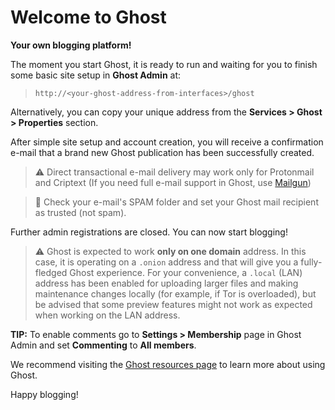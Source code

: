 # Welcome to Ghost
**Your own blogging platform!**

The moment you start Ghost, it is ready to run and waiting for you to finish some basic site setup in **Ghost Admin** at:
> `http://<your-ghost-address-from-interfaces>/ghost`

Alternatively, you can copy your unique address from the **Services > Ghost > Properties** section.

After simple site setup and account creation, you will receive a confirmation e-mail that a brand new Ghost publication has been successfully created.

>⚠️ Direct transactional e-mail delivery may work only for Protonmail and Criptext (If you need full e-mail support in Ghost, use [Mailgun](https://ghost.org/docs/faq/mailgun-newsletters/))

>📝 Check your e-mail's SPAM folder and set your Ghost mail recipient as trusted (not spam).

Further admin registrations are closed. You can now start blogging!

>⚠️ Ghost is expected to work **only on one domain** address. In this case, it is operating on a `.onion` address and that will give you a fully-fledged Ghost experience. For your convenience, a `.local` (LAN) address has been enabled for uploading larger files and making maintenance changes locally (for example, if Tor is overloaded), but be advised that some preview features might not work as expected when working on the LAN address.

**TIP:** To enable comments go to **Settings > Membership** page in Ghost Admin and set **Commenting** to **All members**. 

We recommend visiting the [Ghost resources page](https://ghost.org/resources) to learn more about using Ghost.

Happy blogging!
